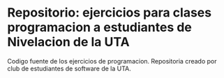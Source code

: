 # Repositorio: ejercicios para clases programacion a estudiantes de Nivelacion de la UTA
Codigo fuente de los ejercicios de programacion.
Repositoria creado por club de estudiantes de software de la UTA.

